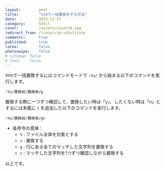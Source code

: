 ```yaml
---
layout:        post
title:         "Vimで一括置換をする方法"
date:          2023-11-17
category:      Shell
cover:         /assets/cover14.jpg
redirect_from: /linux/vim-substitute
comments:      true
published:     true
latex:         false
photoswipe:    false
# sitemap: false
# feed:    false
---
```


Vimで一括置換するにはコマンドモードで `:%s/` から始まる以下のコマンドを実行します。

```
:%s/置換前/置換後/g
```

置換する際に一つずつ確認して、置換したい時は「y」、したくない時は「n」とするには末尾に `c` を追加した以下のコマンドを実行します。

```
:%s/置換前/置換後/gc
```

- 各命令の意味：
  - `%` : ファイル全体を対象とする
  - `s` : 置換する
  - `g` : 行にある全てのマッチした文字列を置換する
  - `c` : マッチした文字列を1つずつ確認しながら置換する

以上です。
